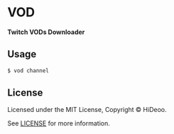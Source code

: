 # VOD

**Twitch VODs Downloader**

## Usage

```sh
$ vod channel
```

## License

Licensed under the MIT License, Copyright © HiDeoo.

See [LICENSE](https://github.com/HiDeoo/vod/blob/master/LICENSE) for more information.
